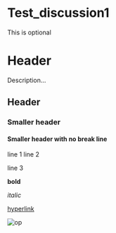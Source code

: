 # Test_discussion1
This is optional

# Header
Description...

## Header
### Smaller header
#### Smaller header with no break line

line 1
line 2

line 3

**bold**

*italic*

[hyperlink](https://utexas.instructure.com/)

![op](https://user-images.githubusercontent.com/125422534/230639708-86a3a220-da78-4a13-a9f0-98e499c6f610.jpg)

